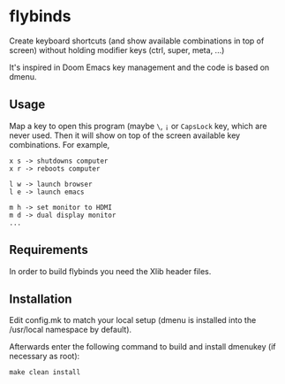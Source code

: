 # flybinds
Create keyboard shortcuts (and show available combinations in top of screen) without holding
modifier keys (ctrl, super, meta, ...)

It's inspired in Doom Emacs key management and the code is based on dmenu.
## Usage
Map a key to open this program (maybe `\`, `¡` or `CapsLock` key, which are never used.
Then it will show on top of the screen available key combinations. For example,

```
x s -> shutdowns computer
x r -> reboots computer

l w -> launch browser
l e -> launch emacs

m h -> set monitor to HDMI
m d -> dual display monitor
...
```


Requirements
------------
In order to build flybinds you need the Xlib header files.


Installation
------------
Edit config.mk to match your local setup (dmenu is installed into
the /usr/local namespace by default).

Afterwards enter the following command to build and install dmenukey
(if necessary as root):

    make clean install
